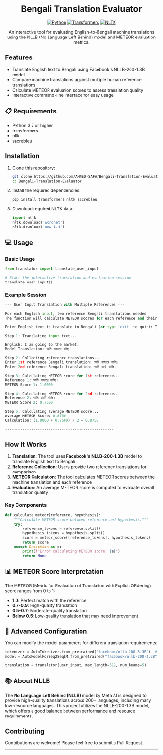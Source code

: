 <div align="center"> <h1>Bengali Translation Evaluator</h1> </div>

<div align="center"> 

[![Python](https://img.shields.io/badge/Python-3.7%2B-blue)](https://www.python.org/)
[![Transformers](https://img.shields.io/badge/Transformers-4.0%2B-orange)](https://huggingface.co/transformers/)
[![NLTK](https://img.shields.io/badge/NLTK-3.6%2B-green)](https://www.nltk.org/)

An interactive tool for evaluating English-to-Bengali machine translations using the NLLB (No Language Left Behind) model and METEOR evaluation metrics.

</div>

## Features

- Translate English text to Bengali using Facebook's NLLB-200-1.3B model
- Compare machine translations against multiple human reference translations
- Calculate METEOR evaluation scores to assess translation quality
- Interactive command-line interface for easy usage

## 📋 Requirements

- Python 3.7 or higher
- transformers
- nltk
- sacrebleu

## Installation

1. Clone this repository:
   ```bash
   git clone https://github.com/AHMED-SAFA/Bengali-Translation-Evaluator.git
   cd Bengali-Translation-Evaluator
   ```

2. Install the required dependencies:
   ```bash
   pip install transformers nltk sacrebleu
   ```

3. Download required NLTK data:
   ```python
   import nltk
   nltk.download('wordnet')
   nltk.download('omw-1.4')
   ```

## 💻 Usage

### Basic Usage

```python
from translator import translate_user_input

# Start the interactive translation and evaluation session
translate_user_input()
```

### Example Session

```python
--- User Input Translation with Multiple References ---

For each English input, two reference Bengali translations needed
The function will calculate METEOR scores for each reference and their average

Enter English text to translate to Bengali (or type 'exit' to quit): I am going to the market.

Step 1: Translating input text...

English: I am going to the market.
Model Translation: আমি বাজারে যাচ্ছি।

Step 2: Collecting reference translations...
Enter 1st reference Bengali translation: আমি বাজারে যাচ্ছি।
Enter 2nd reference Bengali translation: আমি হাটে যাচ্ছি।

Step 3: Calculating METEOR score for 1st reference...
Reference 1: আমি বাজারে যাচ্ছি।
METEOR Score 1: 1.0000

Step 4: Calculating METEOR score for 2nd reference...
Reference 2: আমি হাটে যাচ্ছি।
METEOR Score 2: 0.7500

Step 5: Calculating average METEOR score...
Average METEOR Score: 0.8750
Calculation: (1.0000 + 0.7500) / 2 = 0.8750

--------------------------------------------------
```

## How It Works

1. **Translation**: The tool uses **Facebook's NLLB-200-1.3B** model to translate English text to Bengali
2. **Reference Collection**: Users provide two reference translations for comparison
3. **METEOR Calculation**: The tool calculates METEOR scores between the machine translation and each reference
4. **Evaluation**: An average METEOR score is computed to evaluate overall translation quality

### Key Components

```python
def calculate_meteor(reference, hypothesis):
    """Calculate METEOR score between reference and hypothesis."""
    try:
        reference_tokens = reference.split()
        hypothesis_tokens = hypothesis.split()
        score = meteor_score([reference_tokens], hypothesis_tokens)
        return score
    except Exception as e:
        print(f"Error calculating METEOR score: {e}")
        return None
```

## 📊 METEOR Score Interpretation

The METEOR (Metric for Evaluation of Translation with Explicit ORdering) score ranges from 0 to 1:

- **1.0**: Perfect match with the reference
- **0.7-0.9**: High-quality translation
- **0.5-0.7**: Moderate-quality translation
- **Below 0.5**: Low-quality translation that may need improvement

## 🔧 Advanced Configuration

You can modify the model parameters for different translation requirements:

```python
tokenizer = AutoTokenizer.from_pretrained("facebook/nllb-200-3.3B")  # Larger model
model = AutoModelForSeq2SeqLM.from_pretrained("facebook/nllb-200-3.3B")

translation = translator(user_input, max_length=512, num_beams=5)
```

## 📚 About NLLB

The **No Language Left Behind (NLLB)** model by Meta AI is designed to provide high-quality translations across 200+ languages, 
including many low-resource languages. This project utilizes the NLLB-200-1.3B model, which offers a good balance between performance and resource requirements.


## Contributing

Contributions are welcome! Please feel free to submit a Pull Request.

---
